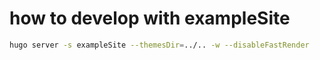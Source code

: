 # how to develop with exampleSite

```bash
hugo server -s exampleSite --themesDir=../.. -w --disableFastRender
```